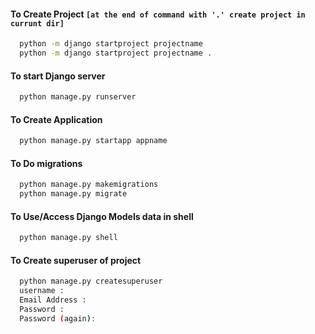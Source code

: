 #### To Create Project `[at the end of command with '.' create project in currunt dir]`
```bash
  python -m django startproject projectname
  python -m django startproject projectname .
```
#### To start Django server
```bash
  python manage.py runserver
```
#### To Create Application
```bash
  python manage.py startapp appname
```
#### To Do migrations
```bash
  python manage.py makemigrations
  python manage.py migrate
```
#### To Use/Access Django Models data in shell
```bash
  python manage.py shell
```
#### To Create superuser of project 
```bash
  python manage.py createsuperuser
  username : 
  Email Address :
  Password : 
  Password (again): 
```
